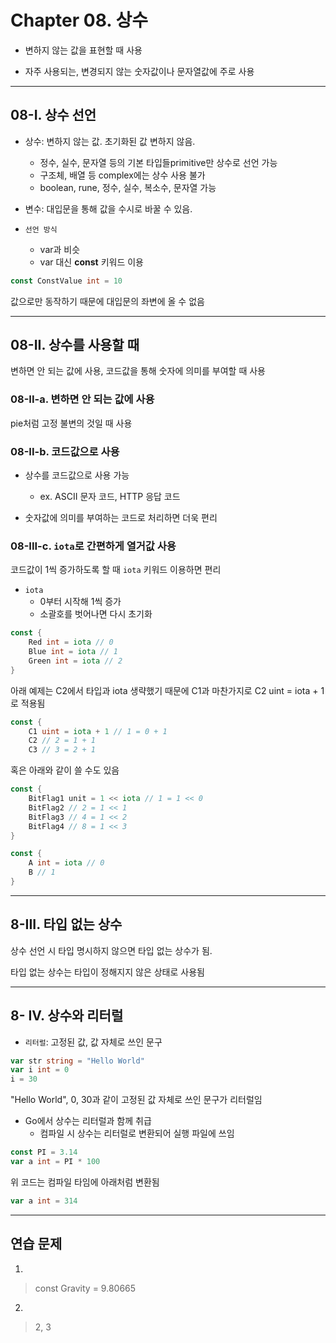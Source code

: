 # Chapter 08. 상수

- 변하지 않는 값을 표현할 때 사용

- 자주 사용되는, 변경되지 않는 숫자값이나 문자열값에 주로 사용

---

## 08-I. 상수 선언

- 상수: 변하지 않는 값. 초기화된 값 변하지 않음.
    - 정수, 실수, 문자열 등의 기본 타입들primitive만 상수로 선언 가능
    - 구조체, 배열 등 complex에는 상수 사용 불가 
    - boolean, rune, 정수, 실수, 복소수, 문자열 가능

- 변수: 대입문을 통해 값을 수시로 바꿀 수 있음.


- `선언 방식`
    - var과 비슷
    - var 대신 **const** 키워드 이용
    
```go
const ConstValue int = 10
```

값으로만 동작하기 때문에 대입문의 좌변에 올 수 없음

---

## 08-II. 상수를 사용할 때

변하면 안 되는 값에 사용, 코드값을 통해 숫자에 의미를 부여할 때 사용

### 08-II-a. 변하면 안 되는 값에 사용

pie처럼 고정 불변의 것일 때 사용

### 08-II-b. 코드값으로 사용

- 상수를 코드값으로 사용 가능
    - ex. ASCII 문자 코드, HTTP 응답 코드
    

- 숫자값에 의미를 부여하는 코드로 처리하면 더욱 편리

### 08-III-c. `iota`로 간편하게 열거값 사용

코드값이 1씩 증가하도록 할 때 `iota` 키워드 이용하면 편리

- `iota`
    - 0부터 시작해 1씩 증가
    - 소괄호를 벗어나면 다시 초기화
    

```go
const {
    Red int = iota // 0
    Blue int = iota // 1
    Green int = iota // 2
}
```

아래 예제는 C2에서 타입과 iota 생략했기 때문에 C1과 마찬가지로 C2 uint = iota + 1로 적용됨

```go
const {
    C1 uint = iota + 1 // 1 = 0 + 1
    C2 // 2 = 1 + 1
    C3 // 3 = 2 + 1
```

혹은 아래와 같이 쓸 수도 있음

```go
const {
    BitFlag1 unit = 1 << iota // 1 = 1 << 0
    BitFlag2 // 2 = 1 << 1
    BitFlag3 // 4 = 1 << 2
    BitFlag4 // 8 = 1 << 3
}

const {
    A int = iota // 0
    B // 1
}
```

---

## 8-III. 타입 없는 상수

상수 선언 시 타입 명시하지 않으면 타입 없는 상수가 됨.

타입 없는 상수는 타입이 정해지지 않은 상태로 사용됨

---

## 8- IV. 상수와 리터럴

- `리터럴`: 고정된 값, 값 자체로 쓰인 문구

```go
var str string = "Hello World"
var i int = 0
i = 30
```

"Hello World", 0, 30과 같이 고정된 값 자체로 쓰인 문구가 리터럴임

- Go에서 상수는 리터럴과 함께 취급
    - 컴파일 시 상수는 리터럴로 변환되어 실행 파일에 쓰임
    

```go
const PI = 3.14
var a int = PI * 100
```

위 코드는 컴파일 타임에 아래처럼 변환됨

```go
var a int = 314
```

---

## 연습 문제

1.

> const Gravity = 9.80665


2.

> 2, 3
